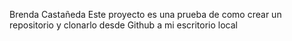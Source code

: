 Brenda Castañeda Este proyecto es una prueba de como crear un repositorio y clonarlo desde Github a mi escritorio local 

